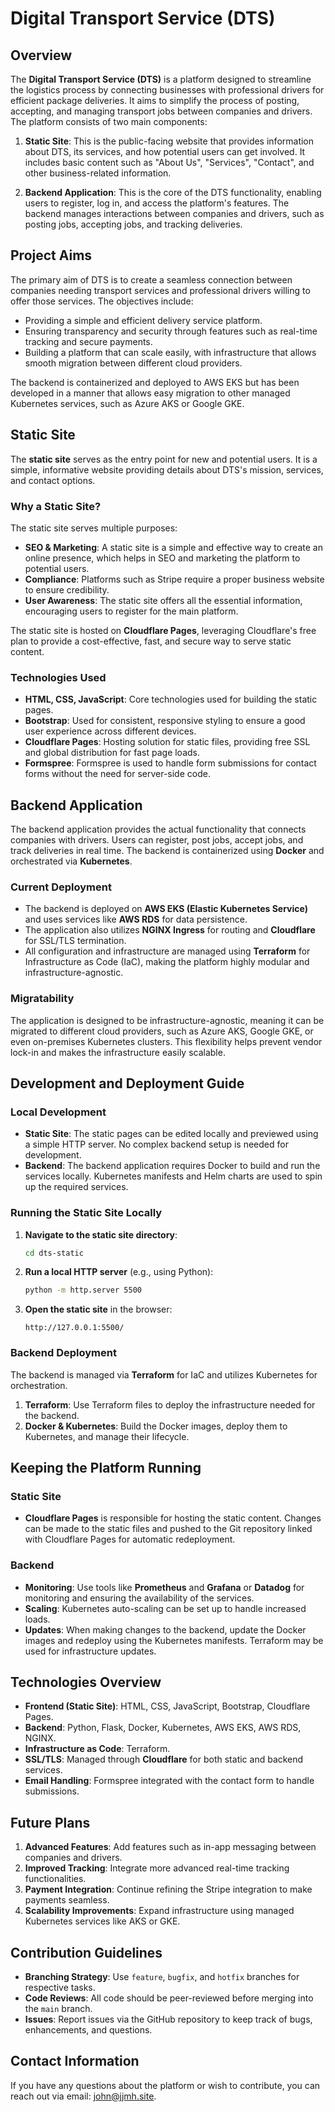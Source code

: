 # Digital Transport Service (DTS)

## Overview
The **Digital Transport Service (DTS)** is a platform designed to streamline the logistics process by connecting businesses with professional drivers for efficient package deliveries. It aims to simplify the process of posting, accepting, and managing transport jobs between companies and drivers. The platform consists of two main components:

1. **Static Site**: This is the public-facing website that provides information about DTS, its services, and how potential users can get involved. It includes basic content such as "About Us", "Services", "Contact", and other business-related information.

2. **Backend Application**: This is the core of the DTS functionality, enabling users to register, log in, and access the platform's features. The backend manages interactions between companies and drivers, such as posting jobs, accepting jobs, and tracking deliveries.

## Project Aims
The primary aim of DTS is to create a seamless connection between companies needing transport services and professional drivers willing to offer those services. The objectives include:
- Providing a simple and efficient delivery service platform.
- Ensuring transparency and security through features such as real-time tracking and secure payments.
- Building a platform that can scale easily, with infrastructure that allows smooth migration between different cloud providers.

The backend is containerized and deployed to AWS EKS but has been developed in a manner that allows easy migration to other managed Kubernetes services, such as Azure AKS or Google GKE.

## Static Site
The **static site** serves as the entry point for new and potential users. It is a simple, informative website providing details about DTS's mission, services, and contact options.

### Why a Static Site?
The static site serves multiple purposes:
- **SEO & Marketing**: A static site is a simple and effective way to create an online presence, which helps in SEO and marketing the platform to potential users.
- **Compliance**: Platforms such as Stripe require a proper business website to ensure credibility.
- **User Awareness**: The static site offers all the essential information, encouraging users to register for the main platform.

The static site is hosted on **Cloudflare Pages**, leveraging Cloudflare's free plan to provide a cost-effective, fast, and secure way to serve static content.

### Technologies Used
- **HTML, CSS, JavaScript**: Core technologies used for building the static pages.
- **Bootstrap**: Used for consistent, responsive styling to ensure a good user experience across different devices.
- **Cloudflare Pages**: Hosting solution for static files, providing free SSL and global distribution for fast page loads.
- **Formspree**: Formspree is used to handle form submissions for contact forms without the need for server-side code.

## Backend Application
The backend application provides the actual functionality that connects companies with drivers. Users can register, post jobs, accept jobs, and track deliveries in real time. The backend is containerized using **Docker** and orchestrated via **Kubernetes**.

### Current Deployment
- The backend is deployed on **AWS EKS (Elastic Kubernetes Service)** and uses services like **AWS RDS** for data persistence.
- The application also utilizes **NGINX Ingress** for routing and **Cloudflare** for SSL/TLS termination.
- All configuration and infrastructure are managed using **Terraform** for Infrastructure as Code (IaC), making the platform highly modular and infrastructure-agnostic.

### Migratability
The application is designed to be infrastructure-agnostic, meaning it can be migrated to different cloud providers, such as Azure AKS, Google GKE, or even on-premises Kubernetes clusters. This flexibility helps prevent vendor lock-in and makes the infrastructure easily scalable.

## Development and Deployment Guide
### Local Development
- **Static Site**: The static pages can be edited locally and previewed using a simple HTTP server. No complex backend setup is needed for development.
- **Backend**: The backend application requires Docker to build and run the services locally. Kubernetes manifests and Helm charts are used to spin up the required services.

### Running the Static Site Locally
1. **Navigate to the static site directory**:
   ```sh
   cd dts-static
   ```
2. **Run a local HTTP server** (e.g., using Python):
   ```sh
   python -m http.server 5500
   ```
3. **Open the static site** in the browser:
   ```
   http://127.0.0.1:5500/
   ```

### Backend Deployment
The backend is managed via **Terraform** for IaC and utilizes Kubernetes for orchestration.
1. **Terraform**: Use Terraform files to deploy the infrastructure needed for the backend.
2. **Docker & Kubernetes**: Build the Docker images, deploy them to Kubernetes, and manage their lifecycle.

## Keeping the Platform Running
### Static Site
- **Cloudflare Pages** is responsible for hosting the static content. Changes can be made to the static files and pushed to the Git repository linked with Cloudflare Pages for automatic redeployment.

### Backend
- **Monitoring**: Use tools like **Prometheus** and **Grafana** or **Datadog** for monitoring and ensuring the availability of the services.
- **Scaling**: Kubernetes auto-scaling can be set up to handle increased loads.
- **Updates**: When making changes to the backend, update the Docker images and redeploy using the Kubernetes manifests. Terraform may be used for infrastructure updates.

## Technologies Overview
- **Frontend (Static Site)**: HTML, CSS, JavaScript, Bootstrap, Cloudflare Pages.
- **Backend**: Python, Flask, Docker, Kubernetes, AWS EKS, AWS RDS, NGINX.
- **Infrastructure as Code**: Terraform.
- **SSL/TLS**: Managed through **Cloudflare** for both static and backend services.
- **Email Handling**: Formspree integrated with the contact form to handle submissions.

## Future Plans
1. **Advanced Features**: Add features such as in-app messaging between companies and drivers.
2. **Improved Tracking**: Integrate more advanced real-time tracking functionalities.
3. **Payment Integration**: Continue refining the Stripe integration to make payments seamless.
4. **Scalability Improvements**: Expand infrastructure using managed Kubernetes services like AKS or GKE.

## Contribution Guidelines
- **Branching Strategy**: Use `feature`, `bugfix`, and `hotfix` branches for respective tasks.
- **Code Reviews**: All code should be peer-reviewed before merging into the `main` branch.
- **Issues**: Report issues via the GitHub repository to keep track of bugs, enhancements, and questions.

## Contact Information
If you have any questions about the platform or wish to contribute, you can reach out via email: [john@jjmh.site](mailto:john@jjmh.site).
